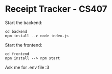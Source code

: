 # Receipt Tracker - CS407

Start the backend: 
```
cd backend
npm install --> node index.js
```


Start the frontend: 
```
cd frontend
npm install --> npm start 
```

Ask me for .env file :3

